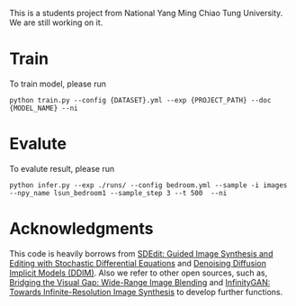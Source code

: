 This is a students project from National Yang Ming Chiao Tung University. We are still working on it.

# Train
To train model, please run
```
python train.py --config {DATASET}.yml --exp {PROJECT_PATH} --doc {MODEL_NAME} --ni
```
# Evalute
To evalute result, please run
```
python infer.py --exp ./runs/ --config bedroom.yml --sample -i images --npy_name lsun_bedroom1 --sample_step 3 --t 500  --ni 
```

# Acknowledgments
This code is heavily borrows from [SDEdit: Guided Image Synthesis and Editing with Stochastic Differential Equations](https://github.com/ermongroup/SDEdit) and [Denoising Diffusion Implicit Models (DDIM)](https://github.com/ermongroup/ddim). Also we refer to other open sources, such as, [Bridging the Visual Gap: Wide-Range Image Blending](https://github.com/julia0607/Wide-Range-Image-Blending) and [InfinityGAN: Towards Infinite-Resolution Image Synthesis](https://github.com/hubert0527/infinityGAN?fbclid=IwAR0qjeImOUq6IssyTMqYQjLO_pi9e5RT5eQvC92G5YFXUbkfQC_vh2CI9V4) to develop further functions.
